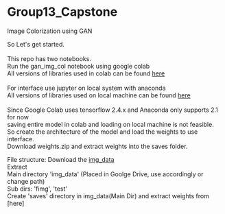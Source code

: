 # Group13_Capstone
Image Colorization using GAN
<br />

So Let's get started.
<br /><br />
This repo has two notebooks.
<br />
Run the gan_img_col notebook using google colab
<br />
All versions of libraries used in colab can be found [here](https://github.com/BitsOfPaper/Group13_Capstone/blob/main/requirements)
<br /><br />
For interface use jupyter on local system with anaconda
<br />
All versions of libraries used on local machine can be found [here](https://github.com/BitsOfPaper/Group13_Capstone/blob/main/requirements)
<br /><br />
Since Google Colab uses tensorflow 2.4.x and Anaconda only supports 2.1 for now
<br />saving entire model in colab and loading on local machine is not feasible.
<br />So create the architecture of the model and load the weights to use interface.
<br />Download weights.zip and extract weights into the saves folder.


File structure:
Download the [img_data](https://drive.google.com/file/d/1Mdn2RZhA0CXXLU06KMlq_QCtCKf6D5Rn/view?usp=sharing)
<br />Extract
<br />Main directory 'img_data' (Placed in Goolge Drive, use accordingly or change path)
<br />Sub dirs: 'fimg', 'test'
<br />Create 'saves' directory in img_data(Main Dir) and extract weights from [here]
